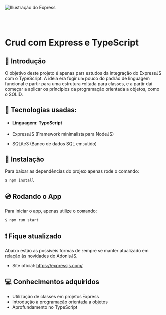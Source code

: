![Illustração do Express](https://transang.me/content/images/2019/11/ExpressJS.png)

<br/><br/>

# Crud com Express e TypeScript

## 🚂 Introdução

O objetivo deste projeto é apenas para estudos da integração do ExpressJS com o TypeScript. A ideia era fugir um pouco do padrão de linguagem funcional e partir para uma estrutura voltada para classes, e a partir daí começar a aplicar os príncipios da programação orientada a objetos, como o SOLID.

## 🎸 Tecnologias usadas:

- #### Linguagem: TypeScript

- ExpressJS (Framework minimalista para NodeJS)
- SQLite3 (Banco de dados SQL embutido)

## 💾 Instalação

Para baixar as dependências do projeto apenas rode o comando:

    $ npm install

## 💿 Rodando o App

Para iniciar o app, apenas utilize o comando:

    $ npm run start
    
## ❗️ Fique atualizado

Abaixo estão as possíveis formas de sempre se manter atualizado em relação às novidades do AdonisJS.

- Site oficial: https://expressjs.com/

## 💻 Conhecimentos adquiridos

- Utilização de classes em projetos Express
- Introdução à programação orientada a objetos
- Aprofundamento no TypeScript
